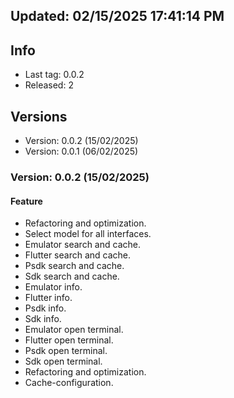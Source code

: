 ## Updated: 02/15/2025 17:41:14 PM

## Info

- Last tag: 0.0.2
- Released: 2

## Versions

- Version: 0.0.2 (15/02/2025)
- Version: 0.0.1 (06/02/2025)

### Version: 0.0.2 (15/02/2025)

#### Feature

- Refactoring and optimization.
- Select model for all interfaces.
- Emulator search and cache.
- Flutter search and cache.
- Psdk search and cache.
- Sdk search and cache.
- Emulator info.
- Flutter info.
- Psdk info.
- Sdk info.
- Emulator open terminal.
- Flutter open terminal.
- Psdk open terminal.
- Sdk open terminal.
- Refactoring and optimization.
- Cache-configuration.
